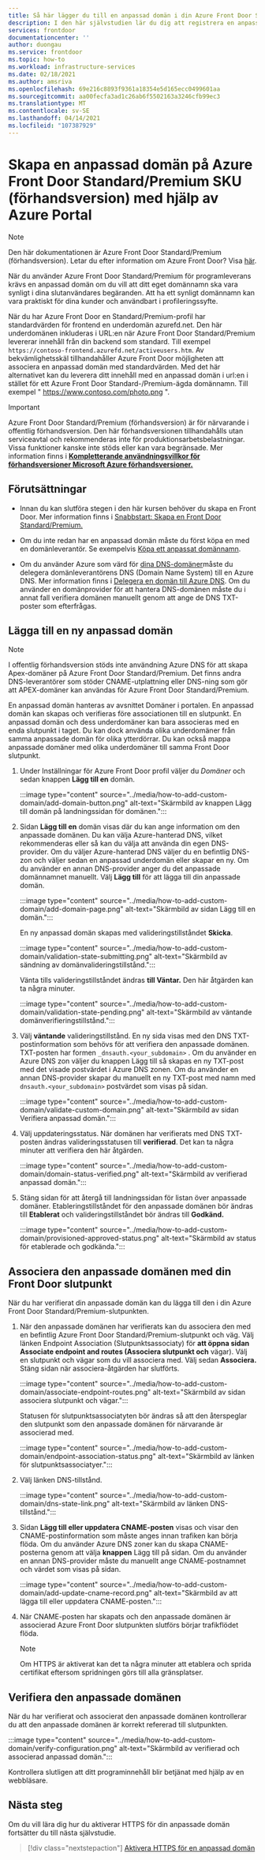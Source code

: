 ```yaml
---
title: Så här lägger du till en anpassad domän i din Azure Front Door Standard/Premium SKU-konfiguration
description: I den här självstudien lär du dig att registrera en anpassad domän för att Azure Front Door Standard/Premium SKU.
services: frontdoor
documentationcenter: ''
author: duongau
ms.service: frontdoor
ms.topic: how-to
ms.workload: infrastructure-services
ms.date: 02/18/2021
ms.author: amsriva
ms.openlocfilehash: 69e216c8893f9361a18354e5d165ecc0499601aa
ms.sourcegitcommit: aa00fecfa3ad1c26ab6f5502163a3246cfb99ec3
ms.translationtype: MT
ms.contentlocale: sv-SE
ms.lasthandoff: 04/14/2021
ms.locfileid: "107387929"
---
```

# <a name="create-a-custom-domain-on-azure-front-door-standardpremium-sku-preview-using-the-azure-portal"></a>Skapa en anpassad domän på Azure Front Door Standard/Premium SKU (förhandsversion) med hjälp av Azure Portal

> [!Note]
> Den här dokumentationen är Azure Front Door Standard/Premium (förhandsversion). Letar du efter information om Azure Front Door? Visa [här](../front-door-overview.md).

När du använder Azure Front Door Standard/Premium för programleverans krävs en anpassad domän om du vill att ditt eget domännamn ska vara synligt i dina slutanvändares begäranden. Att ha ett synligt domännamn kan vara praktiskt för dina kunder och användbart i profileringssyfte.

När du har Azure Front Door en Standard/Premium-profil har standardvärden för frontend en underdomän azurefd.net. Den här underdomänen inkluderas i URL:en när Azure Front Door Standard/Premium levererar innehåll från din backend som standard. Till exempel `https://contoso-frontend.azurefd.net/activeusers.htm`. Av bekvämlighetsskäl tillhandahåller Azure Front Door möjligheten att associera en anpassad domän med standardvärden. Med det här alternativet kan du leverera ditt innehåll med en anpassad domän i url:en i stället för ett Azure Front Door Standard-/Premium-ägda domännamn. Till exempel " https://www.contoso.com/photo.png ".

> [!IMPORTANT]
> Azure Front Door Standard/Premium (förhandsversion) är för närvarande i offentlig förhandsversion.
> Den här förhandsversionen tillhandahålls utan serviceavtal och rekommenderas inte för produktionsarbetsbelastningar. Vissa funktioner kanske inte stöds eller kan vara begränsade.
> Mer information finns i [**Kompletterande användningsvillkor för förhandsversioner Microsoft Azure förhandsversioner.**](https://azure.microsoft.com/support/legal/preview-supplemental-terms/)

## <a name="prerequisites"></a>Förutsättningar
* Innan du kan slutföra stegen i den här kursen behöver du skapa en Front Door. Mer information finns i [Snabbstart: Skapa en Front Door Standard/Premium.](create-front-door-portal.md)

* Om du inte redan har en anpassad domän måste du först köpa en med en domänleverantör. Se exempelvis [Köpa ett anpassat domännamn](../../app-service/manage-custom-dns-buy-domain.md).

* Om du använder Azure som värd för [dina DNS-domäner](../../dns/dns-overview.md)måste du delegera domänleverantörens DNS (Domain Name System) till en Azure DNS. Mer information finns i [Delegera en domän till Azure DNS](../../dns/dns-delegate-domain-azure-dns.md). Om du använder en domänprovider för att hantera DNS-domänen måste du i annat fall verifiera domänen manuellt genom att ange de DNS TXT-poster som efterfrågas.

## <a name="add-a-new-custom-domain"></a>Lägga till en ny anpassad domän

> [!NOTE]
> I offentlig förhandsversion stöds inte användning Azure DNS för att skapa Apex-domäner på Azure Front Door Standard/Premium. Det finns andra DNS-leverantörer som stöder CNAME-utplattning eller DNS-ning som gör att APEX-domäner kan användas för Azure Front Door Standard/Premium.

En anpassad domän hanteras av avsnittet Domäner i portalen. En anpassad domän kan skapas och verifieras före associationen till en slutpunkt. En anpassad domän och dess underdomäner kan bara associeras med en enda slutpunkt i taget. Du kan dock använda olika underdomäner från samma anpassade domän för olika ytterdörrar. Du kan också mappa anpassade domäner med olika underdomäner till samma Front Door slutpunkt.

1. Under Inställningar för Azure Front Door profil väljer du *Domäner*  och sedan knappen **Lägg till en** domän.

    :::image type="content" source="../media/how-to-add-custom-domain/add-domain-button.png" alt-text="Skärmbild av knappen Lägg till domän på landningssidan för domänen.":::

1. Sidan **Lägg till en** domän visas där du kan ange information om den anpassade domänen. Du kan välja Azure-hanterad DNS, vilket rekommenderas eller så kan du välja att använda din egen DNS-provider. Om du väljer Azure-hanterad DNS väljer du en befintlig DNS-zon och väljer sedan en anpassad underdomän eller skapar en ny. Om du använder en annan DNS-provider anger du det anpassade domännamnet manuellt. Välj **Lägg till** för att lägga till din anpassade domän.

    :::image type="content" source="../media/how-to-add-custom-domain/add-domain-page.png" alt-text="Skärmbild av sidan Lägg till en domän.":::

    En ny anpassad domän skapas med valideringstillståndet **Skicka**.

    :::image type="content" source="../media/how-to-add-custom-domain/validation-state-submitting.png" alt-text="Skärmbild av sändning av domänvalideringstillstånd.":::

    Vänta tills valideringstillståndet ändras **till Väntar.** Den här åtgärden kan ta några minuter.

    :::image type="content" source="../media/how-to-add-custom-domain/validation-state-pending.png" alt-text="Skärmbild av väntande domänverifieringstillstånd.":::

1. Välj **väntande** valideringstillstånd. En ny sida visas med den DNS TXT-postinformation som behövs för att verifiera den anpassade domänen. TXT-posten har formen `_dnsauth.<your_subdomain>` . Om du använder en Azure DNS zon väljer  du knappen Lägg till så skapas en ny TXT-post med det visade postvärdet i Azure DNS zonen. Om du använder en annan DNS-provider skapar du manuellt en ny TXT-post med namn med `dnsauth.<your_subdomain>` postvärdet som visas på sidan.

    :::image type="content" source="../media/how-to-add-custom-domain/validate-custom-domain.png" alt-text="Skärmbild av sidan Verifiera anpassad domän.":::

1. Välj uppdateringsstatus. När domänen har verifierats med DNS TXT-posten ändras valideringsstatusen till **verifierad**. Det kan ta några minuter att verifiera den här åtgärden.

    :::image type="content" source="../media/how-to-add-custom-domain/domain-status-verified.png" alt-text="Skärmbild av verifierad anpassad domän.":::

1. Stäng sidan för att återgå till landningssidan för listan över anpassade domäner. Etableringstillståndet för den anpassade domänen bör ändras till **Etablerat** och valideringstillståndet bör ändras till **Godkänd.**

    :::image type="content" source="../media/how-to-add-custom-domain/provisioned-approved-status.png" alt-text="Skärmbild av status för etablerade och godkända.":::

## <a name="associate-the-custom-domain-with-your-front-door-endpoint"></a>Associera den anpassade domänen med din Front Door slutpunkt

När du har verifierat din anpassade domän kan du lägga till den i din Azure Front Door Standard/Premium-slutpunkten.

1. När den anpassade domänen har verifierats kan du associera den med en befintlig Azure Front Door Standard/Premium-slutpunkt och väg. Välj länken Endpoint Association (Slutpunktsassociaty) för **att öppna sidan Associate endpoint and routes (Associera slutpunkt och** vägar).  Välj en slutpunkt och vägar som du vill associera med. Välj sedan **Associera.** Stäng sidan när associera-åtgärden har slutförts.

    :::image type="content" source="../media/how-to-add-custom-domain/associate-endpoint-routes.png" alt-text="Skärmbild av sidan associera slutpunkt och vägar.":::

    Statusen för slutpunktsassociatyten bör ändras så att den återspeglar den slutpunkt som den anpassade domänen för närvarande är associerad med. 

    :::image type="content" source="../media/how-to-add-custom-domain/endpoint-association-status.png" alt-text="Skärmbild av länken för slutpunktsassociatyer.":::

1. Välj länken DNS-tillstånd.

    :::image type="content" source="../media/how-to-add-custom-domain/dns-state-link.png" alt-text="Skärmbild av länken DNS-tillstånd.":::

1. Sidan **Lägg till eller uppdatera CNAME-posten** visas och visar den CNAME-postinformation som måste anges innan trafiken kan börja flöda. Om du använder Azure DNS zoner kan du skapa CNAME-posterna genom att välja **knappen** Lägg till på sidan. Om du använder en annan DNS-provider måste du manuellt ange CNAME-postnamnet och värdet som visas på sidan.

    :::image type="content" source="../media/how-to-add-custom-domain/add-update-cname-record.png" alt-text="Skärmbild av att lägga till eller uppdatera CNAME-posten.":::

1. När CNAME-posten har skapats och den anpassade domänen är associerad Azure Front Door slutpunkten slutförs börjar trafikflödet flöda.

    > [!NOTE]
    > Om HTTPS är aktiverat kan det ta några minuter att etablera och sprida certifikat eftersom spridningen görs till alla gränsplatser. 

## <a name="verify-the-custom-domain"></a>Verifiera den anpassade domänen

När du har verifierat och associerat den anpassade domänen kontrollerar du att den anpassade domänen är korrekt refererad till slutpunkten.

:::image type="content" source="../media/how-to-add-custom-domain/verify-configuration.png" alt-text="Skärmbild av verifierad och associerad anpassad domän.":::

Kontrollera slutligen att ditt programinnehåll blir betjänat med hjälp av en webbläsare.

## <a name="next-steps"></a>Nästa steg

Om du vill lära dig hur du aktiverar HTTPS för din anpassade domän fortsätter du till nästa självstudie.

> [!div class="nextstepaction"]
> [Aktivera HTTPS för en anpassad domän]()
